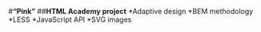 #**“Pink”**
##**HTML Academy project**
*Adaptive design
*BEM methodology
*LESS
*JavaScript API
*SVG images

